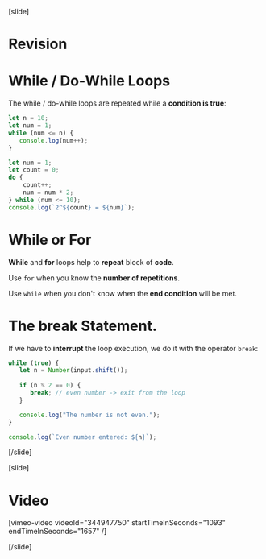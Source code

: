 [slide]
# Revision

# While / Do-While Loops
The while / do-while loops are repeated while a **condition is true**:

```js live
let n = 10;
let num = 1;
while (num <= n) {
   console.log(num++);
}
```

``` js live
let num = 1;
let count = 0;
do {
    count++;
    num = num * 2;
} while (num <= 10);
console.log(`2^${count} = ${num}`);
```

# While or For
**While** and **for** loops help to **repeat** block of **code**.

Use `for` when you know the **number of repetitions**.

Use `while` when you don't know when the **end condition** will be met.

# The break Statement.
If we have to **interrupt** the loop execution, we do it with the operator `break`:
``` js
while (true) {
   let n = Number(input.shift());
   
   if (n % 2 == 0) {
      break; // even number -> exit from the loop
   }

   console.log("The number is not even.");
}

console.log(`Even number entered: ${n}`);
```
[/slide]

[slide]
# Video
[vimeo-video videoId="344947750" startTimeInSeconds="1093" endTimeInSeconds="1657" /]

[/slide]
